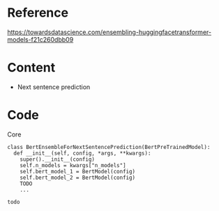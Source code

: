# Reference
https://towardsdatascience.com/ensembling-huggingfacetransformer-models-f21c260dbb09

# Content
- Next sentence prediction

# Code
Core
```
class BertEnsembleForNextSentencePrediction(BertPreTrainedModel):
  def __init__(self, config, *args, **kwargs):
    super().__init__(config)
    self.n_models = kwargs["n_models"]
    self.bert_model_1 = BertModel(config)
    self.bert_model_2 = BertModel(config)
    TODO
    ...
```

```
todo
```
